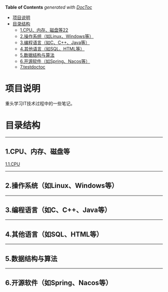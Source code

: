 <!-- START doctoc generated TOC please keep comment here to allow auto update -->
<!-- DON'T EDIT THIS SECTION, INSTEAD RE-RUN doctoc TO UPDATE -->
**Table of Contents**  *generated with [DocToc](https://github.com/thlorenz/doctoc)*

- [项目说明](#%E9%A1%B9%E7%9B%AE%E8%AF%B4%E6%98%8E)
- [目录结构](#%E7%9B%AE%E5%BD%95%E7%BB%93%E6%9E%84)
  - [1.CPU、内存、磁盘等22](#1cpu%E5%86%85%E5%AD%98%E7%A3%81%E7%9B%98%E7%AD%8922)
  - [2.操作系统（如Linux、Windows等）](#2%E6%93%8D%E4%BD%9C%E7%B3%BB%E7%BB%9F%E5%A6%82linuxwindows%E7%AD%89)
  - [3.编程语言（如C、C++、Java等）](#3%E7%BC%96%E7%A8%8B%E8%AF%AD%E8%A8%80%E5%A6%82ccjava%E7%AD%89)
  - [4.其他语言（如SQL、HTML等）](#4%E5%85%B6%E4%BB%96%E8%AF%AD%E8%A8%80%E5%A6%82sqlhtml%E7%AD%89)
  - [5.数据结构与算法](#5%E6%95%B0%E6%8D%AE%E7%BB%93%E6%9E%84%E4%B8%8E%E7%AE%97%E6%B3%95)
  - [6.开源软件（如Spring、Nacos等）](#6%E5%BC%80%E6%BA%90%E8%BD%AF%E4%BB%B6%E5%A6%82springnacos%E7%AD%89)
  - [7.testdoctoc](#7testdoctoc)

<!-- END doctoc generated TOC please keep comment here to allow auto update -->


# 项目说明

重头学习IT技术过程中的一些笔记。



# 目录结构

***

## 1.CPU、内存、磁盘等

[1.1.CPU](./1.CPU_Memory_Disk/1.1.CPU.md)



***

## 2.操作系统（如Linux、Windows等）

***

## 3.编程语言（如C、C++、Java等）

***

## 4.其他语言（如SQL、HTML等）

***

## 5.数据结构与算法

***

## 6.开源软件（如Spring、Nacos等）

